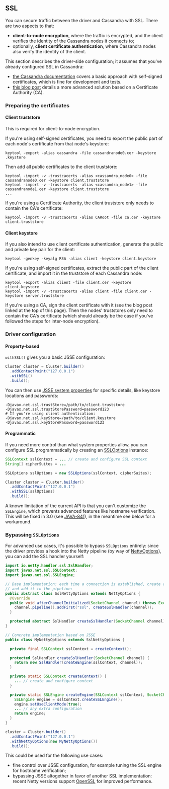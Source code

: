 ## SSL

You can secure traffic between the driver and Cassandra with SSL. There
are two aspects to that:

* **client-to-node encryption**, where the traffic is encrypted, and the
  client verifies the identity of the Cassandra nodes it connects to;
* optionally, **client certificate authentication**, where Cassandra
  nodes also verify the identity of the client.

This section describes the driver-side configuration; it assumes that
you've already configured SSL in Cassandra:

* [the Cassandra documentation](http://docs.datastax.com/en/cassandra/2.0/cassandra/security/secureSSLClientToNode_t.html)
  covers a basic approach with self-signed certificates, which is fine
  for development and tests.
* [this blog post](http://thelastpickle.com/blog/2015/09/30/hardening-cassandra-step-by-step-part-1-server-to-server.html)
  details a more advanced solution based on a Certificate Authority
  (CA).

### Preparing the certificates

#### Client truststore

This is required for client-to-node encryption.

If you're using self-signed certificates, you need to export the public
part of each node's certificate from that node's keystore:

```
keytool -export -alias cassandra -file cassandranode0.cer -keystore .keystore
```

Then add all public certificates to the client truststore:

```
keytool -import -v -trustcacerts -alias <cassandra_node0> -file cassandranode0.cer -keystore client.truststore
keytool -import -v -trustcacerts -alias <cassandra_node1> -file cassandranode1.cer -keystore client.truststore
...
```

If you're using a Certificate Authority, the client truststore only
needs to contain the CA's certificate:

```
keytool -import -v -trustcacerts -alias CARoot -file ca.cer -keystore client.truststore
```

#### Client keystore

If you also intend to use client certificate authentication, generate
the public and private key pair for the client:

```
keytool -genkey -keyalg RSA -alias client -keystore client.keystore
```

If you're using self-signed certificates, extract the public part of the
client certificate, and import it in the truststore of each Cassandra
node:

```
keytool -export -alias client -file client.cer -keystore client.keystore
keytool -import -v -trustcacerts -alias client -file client.cer -keystore server.truststore
```

If you're using a CA, sign the client certificate with it (see the blog
post linked at the top of this page). Then the nodes' truststores only
need to contain the CA's certificate (which should already be the case
if you've followed the steps for inter-node encryption).

### Driver configuration

#### Property-based

`withSSL()` gives you a basic JSSE configuration:

```java
Cluster cluster = Cluster.builder()
  .addContactPoint("127.0.0.1")
  .withSSL()
  .build();
```

You can then use
[JSSE system properties](http://docs.oracle.com/javase/6/docs/technotes/guides/security/jsse/JSSERefGuide.html#Customization)
for specific details, like keystore locations and passwords:

```
-Djavax.net.ssl.trustStore=/path/to/client.truststore
-Djavax.net.ssl.trustStorePassword=password123
# If you're using client authentication:
-Djavax.net.ssl.keyStore=/path/to/client.keystore
-Djavax.net.ssl.keyStorePassword=password123
```

#### Programmatic

If you need more control than what system properties allow, you can
configure SSL programmatically by creating an [SSLOptions] instance:

```java
SSLContext sslContext = ... // create and configure SSL context
String[] cipherSuites = ...

SSLOptions sslOptions = new SSLOptions(sslContext, cipherSuites);

Cluster cluster = Cluster.builder()
  .addContactPoint("127.0.0.1")
  .withSSL(sslOptions)
  .build();
```

A known limitation of the current API is that you can't customize the
`SSLEngine`, which prevents advanced features like hostname
verification. This will be fixed in 3.0 (see
[JAVA-841](https://datastax-oss.atlassian.net/browse/JAVA-841)), in the
meantime see below for a workaround.


### Bypassing `SSLOptions`

For advanced use cases, it's possible to bypass `SSLOptions` entirely:
since the driver provides a hook into the Netty pipeline (by way of
[NettyOptions]), you can add the SSL handler yourself:

```java
import io.netty.handler.ssl.SslHandler;
import javax.net.ssl.SSLContext;
import javax.net.ssl.SSLEngine;

// Base implementation: each time a connection is established, create an SSL handler
// and add it to the pipeline:
public abstract class SslNettyOptions extends NettyOptions {
  @Override
  public void afterChannelInitialized(SocketChannel channel) throws Exception {
    channel.pipeline().addFirst("ssl", createSslHandler(channel));
  }

  protected abstract SslHandler createSslHandler(SocketChannel channel);
}

// Concrete implementation based on JSSE
public class MyNettyOptions extends SslNettyOptions {

  private final SSLContext sslContext = createContext();

  protected SslHandler createSslHandler(SocketChannel channel) {
    return new SslHandler(createEngine(sslContext, channel));
  }

  private static SSLContext createContext() {
    ... // create and configure context
  }

  private static SSLEngine createEngine(SSLContext sslContext, SocketChannel channel) {
    SSLEngine engine = sslContext.createSSLEngine();
    engine.setUseClientMode(true);
    ... // any extra configuration
    return engine;
  }
}

cluster = Cluster.builder()
  .addContactPoint("127.0.0.1")
  .withNettyOptions(new MyNettyOptions())
  .build();
```

This could be used for the following use cases:

* fine control over JSSE configuration, for example tuning the SSL
  engine for hostname verification;
* bypassing JSSE altogether in favor of another SSL implementation:
  recent Netty versions support
  [OpenSSL](http://netty.io/wiki/forked-tomcat-native.html)
  for improved performance.

[SSLOptions]: http://docs.datastax.com/en/drivers/java/2.0/com/datastax/driver/core/SSLOptions.html
[NettyOptions]: http://docs.datastax.com/en/drivers/java/2.0/com/datastax/driver/core/NettyOptions.html
